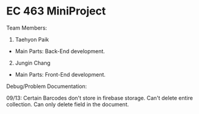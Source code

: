 # EC 463 MiniProject

Team Members:
1. Taehyon Paik
 - Main Parts: Back-End development.

2. Jungin Chang
 - Main Parts: Front-End development.


Debug/Problem Documentation:

09/13: 
Certain Barcodes don't store in firebase storage.
Can't delete entire collection. Can only delete field in the document.
